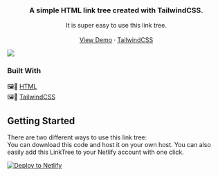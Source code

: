 


  <h3 align="center">A simple HTML link tree created with TailwindCSS.</h3>

  <p align="center">
    It is super easy to use this link tree.
    <br />
    <br />
    <a href="https://upbeat-dubinsky-abcc9c.netlify.app/">View Demo</a>
    ·
    <a href="https://tailwindcss.com/">TailwindCSS</a>
  </p>
</p>

<img src="https://www.hub.flaced.de/index.php/apps/files_sharing/publicpreview/5ESjLokRdE3T32y?x=1920&y=587&a=true&file=linktree.png&scalingup=0">


### Built With

🖼🎨 [HTML](https://wiki.selfhtml.org/wiki/HTML)<br>
🖼🎨 [TailwindCSS](https://tailwindcss.com/)


## Getting Started

There are two different ways to use this link tree:<br>
You can download this code and host it on your own host. You can also easily add this LinkTree to your Netlify account with one click.


[![Deploy to Netlify](https://www.netlify.com/img/deploy/button.svg)](https://app.netlify.com/start/deploy?repository=https://github.com/flaced/simple-html-linktree)

